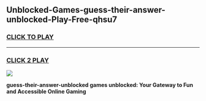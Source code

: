 
## Unblocked-Games-guess-their-answer-unblocked-Play-Free-qhsu7
<h3>
<a href="https://premium76.site?title=guess-their-answer-unblocked&ref=20M">CLICK TO PLAY</a></h3>
<hr>

<h3>
<a href="https://premium76.site?title=guess-their-answer-unblocked&ref=20M">CLICK 2 PLAY</a>
  
</h3>

<a href="https://premium76.site?title=guess-their-answer-unblocked&ref=19M"><img src="https://clearcache.store/games.png"></a>


**guess-their-answer-unblocked games unblocked: Your Gateway to Fun and Accessible Online Gaming**
